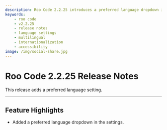 ```yaml
---
description: Roo Code 2.2.25 introduces a preferred language dropdown in settings, enabling multilingual support for better accessibility.
keywords:
    - roo code
    - v2.2.25
    - release notes
    - language settings
    - multilingual
    - internationalization
    - accessibility
image: /img/social-share.jpg
---
```


# Roo Code 2.2.25 Release Notes

This release adds a preferred language setting.

---

## Feature Highlights

- Added a preferred language dropdown in the settings.
